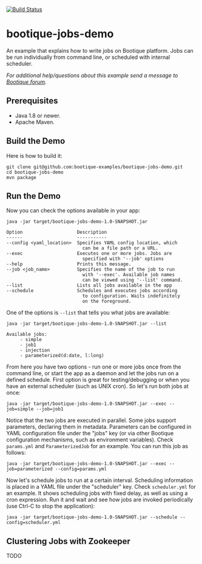 [![Build Status](https://travis-ci.org/bootique-examples/bootique-jobs-demo.svg)](https://travis-ci.org/bootique-examples/bootique-jobs-demo)

# bootique-jobs-demo

An example that explains how to write jobs on Bootique platform. Jobs can be run individually from command line, or scheduled with internal scheduler.

*For additional help/questions about this example send a message to
[Bootique forum](https://groups.google.com/forum/#!forum/bootique-user).*

## Prerequisites

* Java 1.8 or newer.
* Apache Maven.

## Build the Demo

Here is how to build it:

	git clone git@github.com:bootique-examples/bootique-jobs-demo.git
	cd bootique-jobs-demo
	mvn package

## Run the Demo

Now you can check the options available in your app:

	java -jar target/bootique-jobs-demo-1.0-SNAPSHOT.jar

	Option                    Description
    ------                    -----------
    --config <yaml_location>  Specifies YAML config location, which
                                can be a file path or a URL.
    --exec                    Executes one or more jobs. Jobs are
                                specified with '--job' options
    --help                    Prints this message.
    --job <job_name>          Specifies the name of the job to run
                                with '--exec'. Available job names
                                can be viewed using '--list' command.
    --list                    Lists all jobs available in the app
    --schedule                Schedules and executes jobs according
                                to configuration. Waits indefinitely
                                on the foreground.

One of the options is ```--list``` that tells you what jobs are available:

    java -jar target/bootique-jobs-demo-1.0-SNAPSHOT.jar --list

    Available jobs:
         - simple
         - job1
         - injection
         - parameterized(d:date, l:long)

From here you have two options - run one or more jobs once from the command line, or start the app as a daemon and let
the jobs run on a defined schedule. First option is great for testing/debugging or when you have an external scheduler
(such as UNIX cron). So let's run both jobs at once:

    java -jar target/bootique-jobs-demo-1.0-SNAPSHOT.jar --exec --job=simple --job=job1

Notice that the two jobs are executed in parallel. Some jobs support parameters, declaring them in metadata. Parameters
can be configured in YAML configuration file under the "jobs" key (or via other Bootique configuration mechanisms, such
as environment variables). Check ```params.yml``` and ```ParameterizedJob``` for an example. You can run this job as
follows:

    java -jar target/bootique-jobs-demo-1.0-SNAPSHOT.jar --exec --job=parameterized --config=params.yml

Now let's schedule jobs to run at a certain interval. Scheduling information is placed in a YAML file under
the "scheduler" key. Check ```scheduler.yml``` for an example. It shows scheduling jobs with fixed delay, as well
as using a cron expression. Run it and wait and see how jobs are invoked periodically (use Ctrl-C to stop the application):

    java -jar target/bootique-jobs-demo-1.0-SNAPSHOT.jar --schedule --config=scheduler.yml


## Clustering Jobs with Zookeeper

TODO